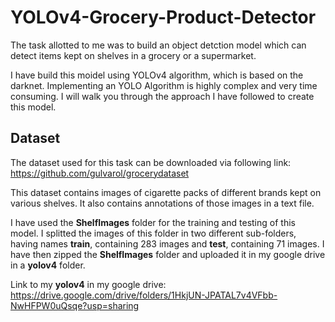 # YOLOv4-Grocery-Product-Detector

The task allotted to me was to build an object detction model which can detect items kept on shelves in a grocery or a supermarket.

I have build this moidel using YOLOv4 algorithm, which is based on the darknet. Implementing an YOLO Algorithm is highly complex and very time consuming. I will walk you through the approach I have followed to create this model.

## **Dataset**

The dataset used for this task can be downloaded via following link:
https://github.com/gulvarol/grocerydataset

This dataset contains images of cigarette packs of different brands kept on various shelves. It also contains annotations of those images in a text file.

I have used the **ShelfImages** folder for the training and testing of this model. I splitted the images of this folder in two different sub-folders, having names **train**, containing 283 images and **test**, containing 71 images. I have then zipped the **ShelfImages** folder and uploaded it in my google drive in a **yolov4** folder.

Link to my **yolov4** in my google drive:
https://drive.google.com/drive/folders/1HkjUN-JPATAL7v4VFbb-NwHFPW0uQsqe?usp=sharing
